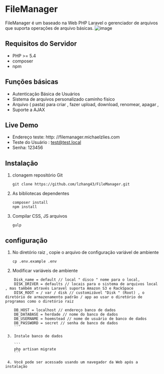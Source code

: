 # FileManager

FileManager é um baseado na Web PHP Laravel o gerenciador de arquivos que suporta operações de arquivo básicas.
![image](https://s3-us-west-2.amazonaws.com/assets.cdn.univerch.com/filemanager.png)

## Requisitos do Servidor

 * PHP >= 5.4
 * composer
 * npm

## Funções básicas

 * Autenticação Básica de Usuários
 * Sistema de arquivos personalizado caminho físico
 * Arquivo ( pasta) para criar , fazer upload, download, renomear, apagar ,
 * Suporte a AJAX

## Live Demo

 * Endereço teste: http: //filemanager.michaelzlies.com
 * Teste do Usuário : test@test.local
 * Senha: 123456

## Instalação

 1. clonagem repositório Git


     ```
     git clone https://github.com/lzhang43/FileManager.git
     ```

 2. As bibliotecas dependentes

     ```
     composer install
     npm install
     ```

 3. Compilar CSS, JS arquivos

    ```
    gulp
    ```

## configuração

  1. No diretório raiz , copie o arquivo de configuração variável de ambiente

     ```
     cp .env.example .env
     ```

  2. Modificar variáveis ​​de ambiente

 ```
     Disk_name = default // local " disco " nome para o local,
     DISK_DRIVER = defaults // locais para o sistema de arquivos local , mas também através Laravel suporta Amazon S3 e RackSpace
     DISK_ROOT = / var / disk // customizável "Disk " (Root) , o diretório de armazenamento padrão / app ao usar o diretório de programas como o diretório raiz

     DB_HOST = localhost // endereço banco de dados
     DB_DATABASE = herdade // nome do banco de dados
     DB_USERNAME = hoemstead // nome de usuário de banco de dados
     DB_PASSWORD = secret // senha de banco de dados
     ```

  3. Instale banco de dados

     ```
     php artisan migrate
     ```

  4. Você pode ser acessado usando um navegador da Web após a instalação

